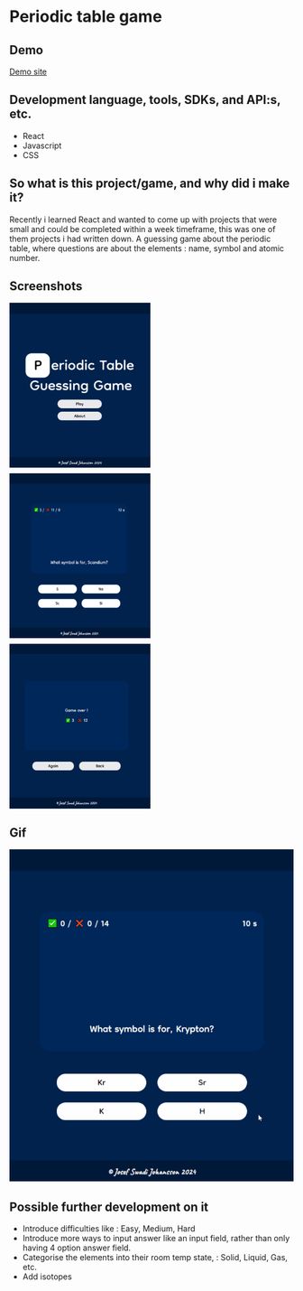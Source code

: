# Periodic table game

## Demo
[Demo site](https://josefswadijohansson.net/projects/periodic_table_game/)

## Development language, tools, SDKs, and API:s, etc.
- React
- Javascript
- CSS

## So what is this project/game, and why did i make it?
Recently i learned React and wanted to come up with projects that were small and could be completed within a week timeframe, this was one of them projects i had written down. 
A guessing game about the periodic table, where questions are about the elements : name, symbol and atomic number.

## Screenshots

<div style="display: flex; flex-wrap: wrap; gap: 10px;">
  <img src="https://github.com/josefswadijohansson/periodic_table_game/blob/main/screenshots/screenshot_1.png?raw=true" alt="Screenshot 1" width="250">
  <img src="https://github.com/josefswadijohansson/periodic_table_game/blob/main/screenshots/screenshot_2.png?raw=true" alt="Screenshot 2" width="250">
  <img src="https://github.com/josefswadijohansson/periodic_table_game/blob/main/screenshots/screenshot_3.png?raw=true" alt="Screenshot 3" width="250">
</div>

## Gif
<img src="https://github.com/josefswadijohansson/periodic_table_game/blob/main/screenshots/demonstration.gif?raw=true" alt="Screenshot 3" width="512">

## Possible further development on it
- Introduce difficulties like : Easy, Medium, Hard
- Introduce more ways to input answer like an input field, rather than only having 4 option answer field.
- Categorise the elements into their room temp state, : Solid, Liquid, Gas, etc.
- Add isotopes
